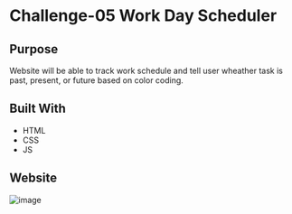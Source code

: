 
# Challenge-05 Work Day Scheduler

## Purpose
Website will be able to track work schedule and tell user wheather task is past, present, or future based on color coding.

## Built With
* HTML
* CSS
* JS

## Website


![image](https://courses.bootcampspot.com/courses/798/files/886117/preview)

